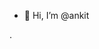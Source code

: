 - 👋 Hi, I’m @ankit

<!---
ankit1350/ankit1350 is a ✨ special ✨ repository because its `README.md` (this file) appears on your GitHub profile.
You can click the Preview link to take a look at your changes.
--->.
